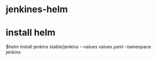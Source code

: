 # jenkines-helm

# install helm 

$helm install jenkins stable/jenkins --values values.yaml -namespace jenkins

